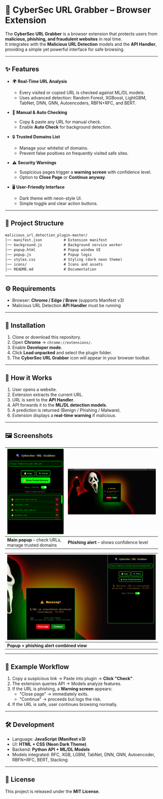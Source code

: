 # 🔐 CyberSec URL Grabber – Browser Extension

The **CyberSec URL Grabber** is a browser extension that protects users from **malicious, phishing, and fraudulent websites** in real time.  
It integrates with the **Malicious URL Detection** models and the **API Handler**, providing a simple yet powerful interface for safe browsing.  

---

## ✨ Features
- 🌍 **Real-Time URL Analysis**  
  - Every visited or copied URL is checked against ML/DL models.  
  - Uses advanced detection: Random Forest, XGBoost, LightGBM, TabNet, DNN, GNN, Autoencoders, RBFN+RFC, and BERT.  

- 🔎 **Manual & Auto Checking**  
  - Copy & paste any URL for manual check.  
  - Enable **Auto Check** for background detection.  

- 🔒 **Trusted Domains List**  
  - Manage your whitelist of domains.  
  - Prevent false positives on frequently visited safe sites.  

- ⚠️ **Security Warnings**  
  - Suspicious pages trigger a **warning screen** with confidence level.  
  - Option to **Close Page** or **Continue anyway**.  

- 🖥️ **User-Friendly Interface**  
  - Dark theme with neon-style UI.  
  - Simple toggle and clear action buttons.  

---

## 📂 Project Structure
```
malicious_url_detection_plugin-master/
│── manifest.json          # Extension manifest
│── background.js          # Background service worker
│── popup.html             # Popup window UI
│── popup.js               # Popup logic
│── styles.css             # Styling (dark neon theme)
│── icons/                 # Icons and assets
│── README.md              # Documentation
```

---

## ⚙️ Requirements
- Browser: **Chrome / Edge / Brave** (supports Manifest v3)  
- Malicious URL Detection **API Handler** must be running  

---

## 🚀 Installation
1. Clone or download this repository.  
2. Open **Chrome** → `chrome://extensions/`.  
3. Enable **Developer mode**.  
4. Click **Load unpacked** and select the plugin folder.  
5. The **CyberSec URL Grabber** icon will appear in your browser toolbar.  

---

## 📡 How it Works
1. User opens a website.  
2. Extension extracts the current URL.  
3. URL is sent to the **API Handler**.  
4. API forwards it to the **ML/DL detection models**.  
5. A prediction is returned (Benign / Phishing / Malware).  
6. Extension displays a **real-time warning** if malicious.  

---

## 🖼️ Screenshots
| ![Popup](view1.png) | ![Warning](view2.png) |
|----------------------|-----------------------|
| **Main popup** – check URLs, manage trusted domains | **Phishing alert** – shows confidence level |

| ![Combined](view3.png) |
|-------------------------|
| **Popup + phishing alert combined view** |



---

## 🔬 Example Workflow
1. Copy a suspicious link → Paste into plugin → **Click "Check"**.  
2. The extension queries API → Models analyze features.  
3. If the URL is phishing, a **Warning screen** appears:  
   - "Close page" → immediately exits.  
   - "Continue" → proceeds but logs the risk.  
4. If the URL is safe, user continues browsing normally.  

---

## 🛠️ Development
- Language: **JavaScript (Manifest v3)**  
- UI: **HTML + CSS (Neon Dark Theme)**  
- Backend: **Python API + ML/DL Models**  
- Models integrated: RFC, XGB, LGBM, TabNet, DNN, GNN, Autoencoder, RBFN+RFC, BERT, Stacking  

---

## 📜 License
This project is released under the **MIT License**.  
